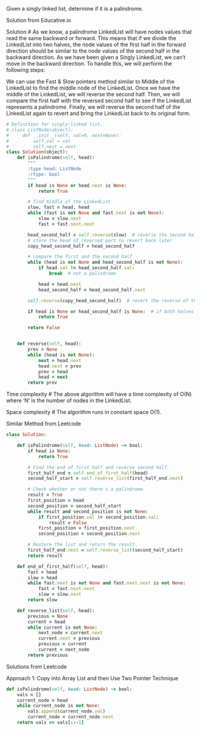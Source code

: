 Given a singly linked list, determine if it is a palindrome.

Solution from Educative.io

Solution #
As we know, a palindrome LinkedList will have nodes values that read the same backward or forward. This means that if we divide the LinkedList into two halves, the node values of the first half in the forward direction should be similar to the node values of the second half in the backward direction. As we have been given a Singly LinkedList, we can’t move in the backward direction. To handle this, we will perform the following steps:

We can use the Fast & Slow pointers method similar to Middle of the LinkedList to find the middle node of the LinkedList.
Once we have the middle of the LinkedList, we will reverse the second half.
Then, we will compare the first half with the reversed second half to see if the LinkedList represents a palindrome.
Finally, we will reverse the second half of the LinkedList again to revert and bring the LinkedList back to its original form.

```ruby
# Definition for singly-linked list.
# class ListNode(object):
#     def __init__(self, val=0, next=None):
#         self.val = val
#         self.next = next
class Solution(object):
    def isPalindrome(self, head):
        """
        :type head: ListNode
        :rtype: bool
        """
        if head is None or head.next is None:
            return True

        # find middle of the LinkedList
        slow, fast = head, head
        while (fast is not None and fast.next is not None):
            slow = slow.next
            fast = fast.next.next

        head_second_half = self.reverse(slow)  # reverse the second half
        # store the head of reversed part to revert back later
        copy_head_second_half = head_second_half

        # compare the first and the second half
        while (head is not None and head_second_half is not None):
            if head.val != head_second_half.val:
                break  # not a palindrome

            head = head.next
            head_second_half = head_second_half.next

        self.reverse(copy_head_second_half)  # revert the reverse of the second half

        if head is None or head_second_half is None:  # if both halves match
            return True

        return False


    def reverse(self, head):
        prev = None
        while (head is not None):
            next = head.next
            head.next = prev
            prev = head
            head = next
        return prev
```

Time complexity #
The above algorithm will have a time complexity of O(N) where ‘N’ is the number of nodes in the LinkedList.

Space complexity #
The algorithm runs in constant space O(1).

Similar Method from Leetcode

```ruby
class Solution:

    def isPalindrome(self, head: ListNode) -> bool:
        if head is None:
            return True

        # Find the end of first half and reverse second half.
        first_half_end = self.end_of_first_half(head)
        second_half_start = self.reverse_list(first_half_end.next)

        # Check whether or not there's a palindrome.
        result = True
        first_position = head
        second_position = second_half_start
        while result and second_position is not None:
            if first_position.val != second_position.val:
                result = False
            first_position = first_position.next
            second_position = second_position.next

        # Restore the list and return the result.
        first_half_end.next = self.reverse_list(second_half_start)
        return result    

    def end_of_first_half(self, head):
        fast = head
        slow = head
        while fast.next is not None and fast.next.next is not None:
            fast = fast.next.next
            slow = slow.next
        return slow

    def reverse_list(self, head):
        previous = None
        current = head
        while current is not None:
            next_node = current.next
            current.next = previous
            previous = current
            current = next_node
        return previous
 ```


Solutions from Leetcode

Approach 1: Copy into Array List and then Use Two Pointer Technique

```ruby
def isPalindrome(self, head: ListNode) -> bool:
    vals = []
    current_node = head
    while current_node is not None:
        vals.append(current_node.val)
        current_node = current_node.next
    return vals == vals[::-1]
```

